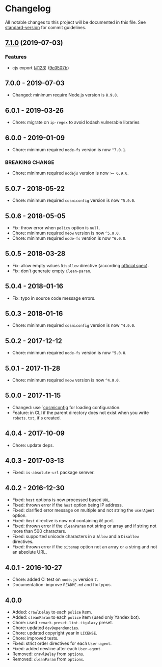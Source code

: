 # Changelog

All notable changes to this project will be documented in this file. See [standard-version](https://github.com/conventional-changelog/standard-version) for commit guidelines.

## [7.1.0](https://github.com/itgalaxy/generate-robotstxt/compare/v6.0.1...v7.1.0) (2019-07-03)


### Features

* cjs export ([#123](https://github.com/itgalaxy/generate-robotstxt/issues/123)) ([9c0507b](https://github.com/itgalaxy/generate-robotstxt/commit/9c0507b))



## 7.0.0 - 2019-07-03

- Changed: minimum require Node.js version is `8.9.0`.

## 6.0.1 - 2019-03-26

- Chore: migrate on `ip-regex` to avoid lodash vulnerable libraries

## 6.0.0 - 2019-01-09

- Chore: minimum required `node-fs` version is now `^7.0.1`.

### BREAKING CHANGE

- Chore: minimum required `nodejs` version is now `>= 6.9.0`.

## 5.0.7 - 2018-05-22

- Chore: minimum required `cosmiconfig` version is now `^5.0.0`.

## 5.0.6 - 2018-05-05

- Fix: throw error when `policy` option is `null`.
- Chore: minimum required `meow` version is now `^5.0.0`.
- Chore: minimum required `node-fs` version is now `^6.0.0`.

## 5.0.5 - 2018-03-28

- Fix: allow empty values `Disallow` directive (according [official spec](http://www.robotstxt.org/orig.html)).
- Fix: don't generate empty `Clean-param`.

## 5.0.4 - 2018-01-16

- Fix: typo in source code message errors.

## 5.0.3 - 2018-01-16

- Chore: minimum required `cosmiconfig` version is now `^4.0.0`.

## 5.0.2 - 2017-12-12

- Chore: minimum required `node-fs` version is now `^5.0.0`.

## 5.0.1 - 2017-11-28

- Chore: minimum required `meow` version is now `^4.0.0`.

## 5.0.0 - 2017-11-15

- Changed: use `[cosmiconfig](https://github.com/davidtheclark/cosmiconfig) for
  loading configuration.
- Feature: in CLI if the parent directory does not exist when you write `robots.txt`, it's created.

## 4.0.4 - 2017-10-09

- Chore: update deps.

## 4.0.3 - 2017-03-13

- Fixed: `is-absolute-url` package semver.

## 4.0.2 - 2016-12-30

- Fixed: `host` options is now processed based `URL`.
- Fixed: thrown error if the `host` option being IP address.
- Fixed: clarified error message on multiple and not string the `userAgent`
  option.
- Fixed: `Host` directive is now not containing `80` port.
- Fixed: thrown error if the `cleanParam` not string or array and if string not
  more than 500 characters.
- Fixed: supported unicode characters in a `Allow` and a `Disallow` directives.
- Fixed: thrown error if the `sitemap` option not an array or a string and not
  an absolute URL.

## 4.0.1 - 2016-10-27

- Chore: added CI test on `node.js` version `7`.
- Documentation: improve `README.md` and fix typos.

## 4.0.0

- Added: `crawlDelay` to each `police` item.
- Added: `cleanParam` to each `police` item (used only Yandex bot).
- Chore: used `remark-preset-lint-itgalaxy` preset.
- Chore: updated `devDependencies`.
- Chore: updated copyright year in `LICENSE`.
- Chore: improved tests.
- Fixed: strict order directives for each `User-agent`.
- Fixed: added newline after each `User-agent`.
- Removed: `crawlDelay` from `options`.
- Removed: `cleanParam` from `options`.
